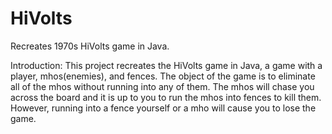 # HiVolts
Recreates 1970s HiVolts game in Java.

Introduction:
This project recreates the HiVolts game in Java, a game with a player, mhos(enemies), and fences. The object of the game is to 
eliminate all of the mhos without running into any of them. The mhos will chase you across the board and it is up to you to run 
the mhos into fences to kill them. However, running into a fence yourself or a mho will cause you to lose the game. 
